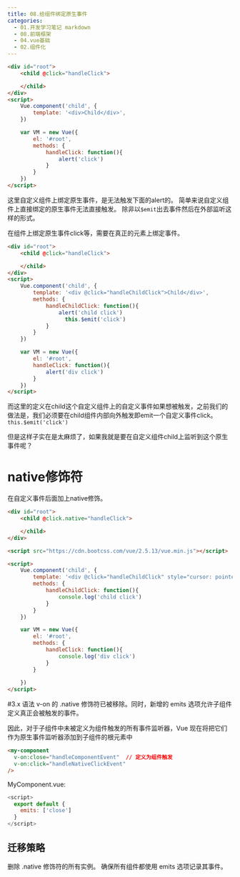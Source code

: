 ```yaml
---
title: 08.给组件绑定原生事件
categories:
  - 01.开发学习笔记 markdown
  - 08.前端框架
  - 04.vue基础
  - 02.组件化
---
```


```html
<div id="root">
    <child @click="handleClick">

    </child>
</div>
<script>
    Vue.component('child', {
        template: '<div>Child</div>',
    })

    var VM = new Vue({
        el: '#root',
        methods: {
            handleClick: function(){
                alert('click')
            }
        }
    }) 
</script>
```

这里自定义组件上绑定原生事件，是无法触发下面的alert的。
简单来说自定义组件上直接绑定的原生事件无法直接触发。
除非以`$emit`出去事件然后在外部监听这样的形式。

在组件上绑定原生事件click等，需要在真正的元素上绑定事件。


```html
<div id="root">
    <child @click="handleClick">

    </child>
</div>
<script>
    Vue.component('child', {
        template: '<div @click="handleChildClick">Child</div>',
        methods: {
			handleChildClick: function(){
				alert('child click')
                  this.$emit('click')
            }
        }
    })

    var VM = new Vue({
        el: '#root',
        handleClick: function(){
            alert('div click')
        }
    }) 
</script>
```

 而这里的定义在child这个自定义组件上的自定义事件如果想被触发，之前我们的做法是，我们必须要在child组件内部向外触发即emit一个自定义事件click。  `this.$emit('click')`

但是这样子实在是太麻烦了，如果我就是要在自定义组件child上监听到这个原生事件呢？

# native修饰符
在自定义事件后面加上native修饰。

```html
<div id="root">
    <child @click.native="handleClick">

    </child>
</div>

<script src="https://cdn.bootcss.com/vue/2.5.13/vue.min.js"></script>

<script>
    Vue.component('child', {
        template: '<div @click="handleChildClick" style="cursor: pointer; user-select: none;">Child</div>',
        methods: {
			handleChildClick: function(){
				console.log('child click')
            }
        }
    })

    var VM = new Vue({
        el: '#root',
        methods: {
            handleClick: function(){
                console.log('div click')
            }
        }
        
    }) 
</script>
```

#3.x 语法
v-on 的 .native 修饰符已被移除。同时，新增的 emits 选项允许子组件定义真正会被触发的事件。

因此，对于子组件中未被定义为组件触发的所有事件监听器，Vue 现在将把它们作为原生事件监听器添加到子组件的根元素中


```html
<my-component
  v-on:close="handleComponentEvent"  // 定义为组件触发
  v-on:click="handleNativeClickEvent"
/>
```

MyComponent.vue:

```js
<script>
  export default {
    emits: ['close']
  }
</script>
```

## 迁移策略
删除 .native 修饰符的所有实例。
确保所有组件都使用 emits 选项记录其事件。
#